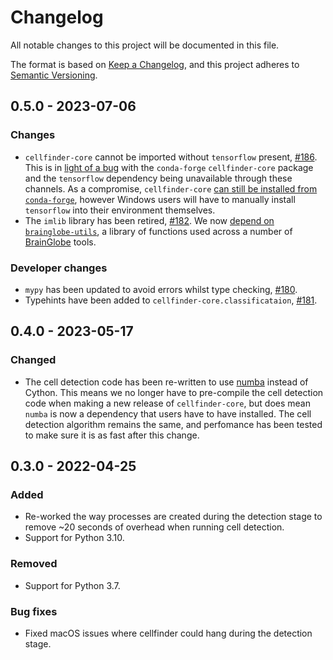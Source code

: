 # Changelog
All notable changes to this project will be documented in this file.

The format is based on [Keep a Changelog](https://keepachangelog.com/en/1.1.0/),
and this project adheres to [Semantic Versioning](https://semver.org/spec/v2.0.0.html).

## 0.5.0 - 2023-07-06

### Changes
- `cellfinder-core` cannot be imported without `tensorflow` present, [#186](https://github.com/brainglobe/cellfinder-core/pull/186). This is in [light of a bug](https://github.com/conda-forge/cellfinder-core-feedstock/issues/13) with the `conda-forge` `cellfinder-core` package and the `tensorflow` dependency being unavailable through these channels. As a compromise, `cellfinder-core` [can still be installed from `conda-forge`](https://github.com/conda-forge/cellfinder-core-feedstock/pull/14), however Windows users will have to manually install `tensorflow` into their environment themselves.
- The `imlib` library has been retired, [#182](https://github.com/brainglobe/cellfinder-core/pull/182). We now [depend on `brainglobe-utils`](https://github.com/brainglobe/brainglobe-utils), a library of functions used across a number of [BrainGlobe](https://brainglobe.info/) tools.

### Developer changes
- `mypy` has been updated to avoid errors whilst type checking, [#180](https://github.com/brainglobe/cellfinder-core/pull/180).
- Typehints have been added to `cellfinder-core.classificataion`, [#181](https://github.com/brainglobe/cellfinder-core/pull/181).

## 0.4.0 - 2023-05-17

### Changed
- The cell detection code has been re-written to use [numba](https://numba.readthedocs.io/en/stable/) instead of Cython. This means we no longer have to pre-compile the cell detection code when making a new release of `cellfinder-core`, but does mean `numba` is now a dependency that users have to have installed. The cell detection algorithm remains the same, and perfomance has been tested to make sure it is as fast after this change.

## 0.3.0 - 2022-04-25

### Added
- Re-worked the way processes are created during the detection stage to remove
  ~20 seconds of overhead when running cell detection.
- Support for Python 3.10.

### Removed
- Support for Python 3.7.

### Bug fixes
- Fixed macOS issues where cellfinder could hang during the detection stage.
